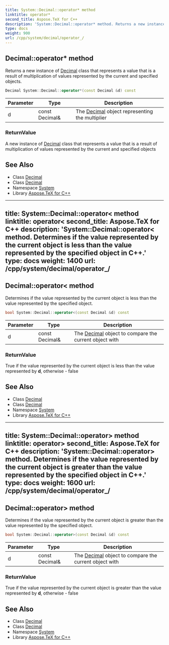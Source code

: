 ```yaml
---
title: System::Decimal::operator* method
linktitle: operator*
second_title: Aspose.TeX for C++
description: 'System::Decimal::operator* method. Returns a new instance of Decimal class that represents a value that is a result of multiplication of values represented by the current and specified objects in C++.'
type: docs
weight: 900
url: /cpp/system/decimal/operator_/
---
```

## Decimal::operator* method


Returns a new instance of [Decimal](../) class that represents a value that is a result of multiplication of values represented by the current and specified objects.

```cpp
Decimal System::Decimal::operator*(const Decimal &d) const
```


| Parameter | Type | Description |
| --- | --- | --- |
| d | const Decimal\& | The [Decimal](../) object representing the multiplier |

### ReturnValue

A new instance of [Decimal](../) class that represents a value that is a result of multiplication of values represented by the current and specified objects

## See Also

* Class [Decimal](../)
* Class [Decimal](../)
* Namespace [System](../../)
* Library [Aspose.TeX for C++](../../../)
---
title: System::Decimal::operator< method
linktitle: operator<
second_title: Aspose.TeX for C++
description: 'System::Decimal::operator< method. Determines if the value represented by the current object is less than the value represented by the specified object in C++.'
type: docs
weight: 1400
url: /cpp/system/decimal/operator_/
---
## Decimal::operator< method


Determines if the value represented by the current object is less than the value represented by the specified object.

```cpp
bool System::Decimal::operator<(const Decimal &d) const
```


| Parameter | Type | Description |
| --- | --- | --- |
| d | const Decimal\& | The [Decimal](../) object to compare the current object with |

### ReturnValue

True if the value represented by the current object is less than the value represented by **d**, otherwise - false

## See Also

* Class [Decimal](../)
* Class [Decimal](../)
* Namespace [System](../../)
* Library [Aspose.TeX for C++](../../../)
---
title: System::Decimal::operator> method
linktitle: operator>
second_title: Aspose.TeX for C++
description: 'System::Decimal::operator> method. Determines if the value represented by the current object is greater than the value represented by the specified object in C++.'
type: docs
weight: 1600
url: /cpp/system/decimal/operator_/
---
## Decimal::operator> method


Determines if the value represented by the current object is greater than the value represented by the specified object.

```cpp
bool System::Decimal::operator>(const Decimal &d) const
```


| Parameter | Type | Description |
| --- | --- | --- |
| d | const Decimal\& | The [Decimal](../) object to compare the current object with |

### ReturnValue

True if the value represented by the current object is greater than the value represented by **d**, otherwise - false

## See Also

* Class [Decimal](../)
* Class [Decimal](../)
* Namespace [System](../../)
* Library [Aspose.TeX for C++](../../../)
